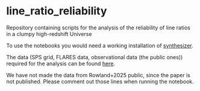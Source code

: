 # line_ratio_reliability
Repository containing scripts for the analysis of the reliability of line ratios in a clumpy high-redshift Universe

To use the notebooks you would need a working installation of [synthesizer](https://synthesizer-project.github.io/synthesizer/).

The data (SPS grid, FLARES data, observational data (the public ones)) required for the analysis can be found [here](https://drive.google.com/drive/folders/1dmsp7VNr3qeMwq5jnnAupgcJaekyK8ZD?usp=sharing).

We have not made the data from Rowland+2025 public, since the paper is not published. Please comment out those lines when running the notebook.

